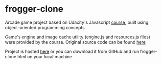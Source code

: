 # frogger-clone
Arcade game project based on Udacity's Javascript [course](https://www.udacity.com/course/object-oriented-javascript--ud015), built using object-oriented programming concepts

Game's engine and image cache utility (engine.js and resources.js files) were provided by the course. Original source code can be found [here](https://github.com/udacity/frontend-nanodegree-arcade-game)

Project is hosted [here](http://artursipatenko.com/projects/frogger-clone/frogger-clone.html) or you can download it from GitHub and run frogger-clone.html on your local machine
